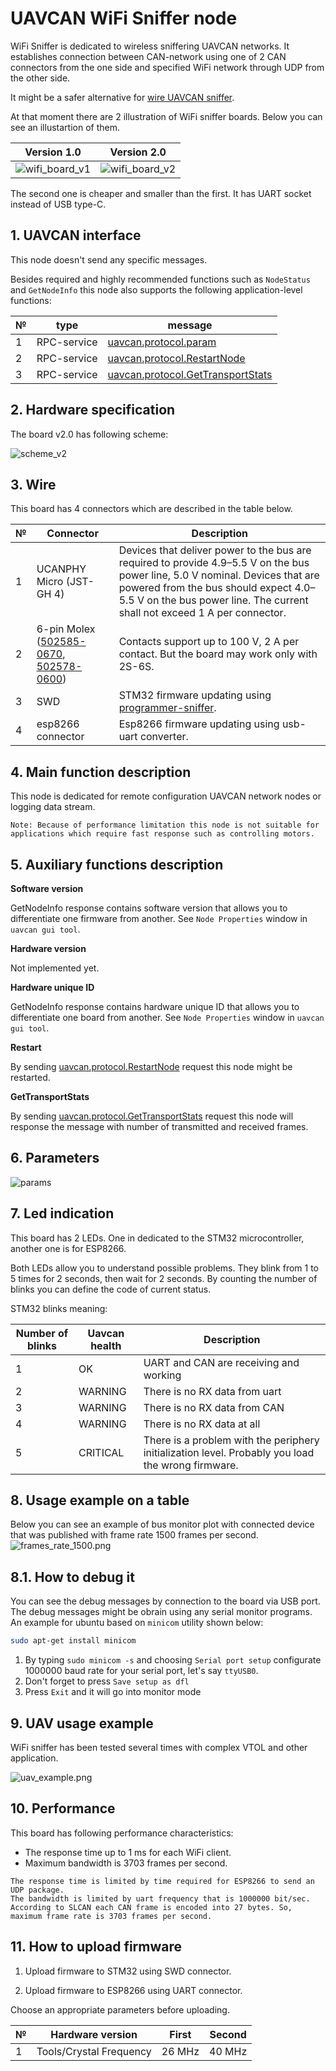 # UAVCAN WiFi Sniffer node

WiFi Sniffer is dedicated to wireless sniffering UAVCAN networks. It establishes connection between CAN-network using one of 2 CAN connectors from the one side and specified WiFi network through UDP from the other side.

It might be a safer alternative for [wire UAVCAN sniffer](https://github.com/InnopolisAero/inno_uavcan_node_binaries/blob/master/docs/guide/programmer_sniffer/README.md).

At that moment there are 2 illustration of WiFi sniffer boards. Below you can see an illustartion of them.

Version 1.0                |  Version 2.0
:-------------------------:|:-------------------------:
![wifi_board_v1](wifi_board_v1.png?raw=true)  |  ![wifi_board_v2](wifi_board_v2.png?raw=true)

The second one is cheaper and smaller than the first. It has UART socket instead of USB type-C.


## 1. UAVCAN interface

This node doesn't send any specific messages.

Besides required and highly recommended functions such as `NodeStatus` and `GetNodeInfo` this node also supports the following application-level functions:

| № | type      | message  |
| - | --------- | -------- |
| 1 | RPC-service | [uavcan.protocol.param](https://dronecan.github.io/Specification/7._List_of_standard_data_types/#uavcanprotocolparam) |
| 2 | RPC-service | [uavcan.protocol.RestartNode](https://dronecan.github.io/Specification/7._List_of_standard_data_types/#restartnode) |
| 3 | RPC-service | [uavcan.protocol.GetTransportStats](https://dronecan.github.io/Specification/7._List_of_standard_data_types/#gettransportstats) |

## 2. Hardware specification

The board v2.0 has following scheme:

![scheme_v2](scheme_v2.png?raw=true)

## 3. Wire

This board has 4 connectors which are described in the table below.

| № | Connector | Description |
| - | --------- | ----------- |
| 1 | UCANPHY Micro (JST-GH 4) | Devices that deliver power to the bus are required to provide 4.9–5.5 V on the bus power line, 5.0 V nominal. Devices that are powered from the bus should expect 4.0–5.5 V on the bus power line. The current shall not exceed 1 A per connector. |
| 2 | 6-pin Molex  ([502585-0670](https://www.molex.com/molex/products/part-detail/pcb_receptacles/5025850670), [502578-0600](https://www.molex.com/molex/products/part-detail/crimp_housings/5025780600)) | Contacts support up to 100 V, 2 A per contact. But the board may work only with 2S-6S. |
| 3 | SWD | STM32 firmware updating using [programmer-sniffer](docs/guide/programmer_sniffer/README.md). |
| 4 | esp8266 connector | Esp8266 firmware updating using usb-uart converter. |

## 4. Main function description

This node is dedicated for remote configuration UAVCAN network nodes or logging data stream.

```
Note: Because of performance limitation this node is not suitable for applications which require fast response such as controlling motors.
```
## 5. Auxiliary functions description

**Software version**

GetNodeInfo response contains software version that allows you to differentiate one firmware from another. See `Node Properties` window in `uavcan gui tool`.

**Hardware version**

Not implemented yet.

**Hardware unique ID**

GetNodeInfo response contains hardware unique ID that allows you to differentiate one board from another. See `Node Properties` window in `uavcan gui tool`.

**Restart**

By sending [uavcan.protocol.RestartNode](https://dronecan.github.io/Specification/7._List_of_standard_data_types/#restartnode) request this node might be restarted.

**GetTransportStats**

By sending [uavcan.protocol.GetTransportStats](https://dronecan.github.io/Specification/7._List_of_standard_data_types/#gettransportstats) request this node will response the message with number of transmitted and received frames.

## 6. Parameters

![params](params.png?raw=true "params")

## 7. Led indication

This board has 2 LEDs. One in dedicated to the STM32 microcontroller, another one is for ESP8266.

Both LEDs allow you to understand possible problems. They blink from 1 to 5 times for 2 seconds, then wait for 2 seconds. By counting the number of blinks you can define the code of current status.

STM32 blinks meaning:

| Number of blinks | Uavcan health   | Description                     |
| ---------------- | -------------- | ------------------------------- |
| 1                | OK             | UART and CAN are receiving and working |
| 2                | WARNING        | There is no RX data from uart |
| 3                | WARNING        | There is no RX data from CAN |
| 4                | WARNING        | There is no RX data at all |
| 5                | CRITICAL       | There is a problem with the periphery initialization level. Probably you load the wrong firmware. |

## 8. Usage example on a table

Below you can see an example of bus monitor plot with connected device that was published with frame rate 1500 frames per second. 
![frames_rate_1500.png](frames_rate_1500.png?raw=true "frames_rate_1500.png")

## 8.1. How to debug it

You can see the debug messages by connection to the board via USB port. The debug messages might be obrain using any serial monitor programs. An example for ubuntu based on `minicom` utility shown below:

```bash
sudo apt-get install minicom
```

1. By typing `sudo minicom -s` and choosing `Serial port setup` configurate 1000000 baud rate for your serial port, let's say `ttyUSB0`.
2. Don't forget to press `Save setup as dfl`
3. Press `Exit` and it will go into monitor mode

## 9. UAV usage example

WiFi sniffer has been tested several times with complex VTOL and other application.

![uav_example.png](uav_example.png?raw=true "uav_example.png")

## 10. Performance

This board has following performance characteristics:
- The response time up to 1 ms for each WiFi client.
- Maximum bandwidth is 3703 frames per second.

```
The response time is limited by time required for ESP8266 to send an UDP package.
The bandwidth is limited by uart frequency that is 1000000 bit/sec. According to SLCAN each CAN frame is encoded into 27 bytes. So, maximum frame rate is 3703 frames per second.
```

## 11. How to upload firmware

1. Upload firmware to STM32 using SWD connector.

2. Upload firmware to ESP8266 using UART connector.

Choose an appropriate parameters before uploading.

| № | Hardware version        | First     | Second    |
| - | ----------------------- | --------- | --------- |
| 1 | Tools/Crystal Frequency | 26 MHz    | 40 MHz  |
